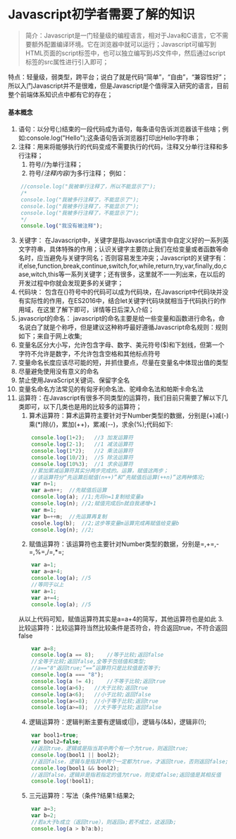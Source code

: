 # Javascript初学者需要了解的知识
>简介：Javascript是一门轻量级的编程语言，相对于Java和C语言，它不需要额外配置编译环境。它在浏览器中就可以运行；Javascript可编写到HTML页面的script标签中，也可以独立编写到JS文件中，然后通过script标签的src属性进行引入即可；

特点：轻量级，弱类型，跨平台；说白了就是代码“简单”，“自由”，“兼容性好”；所以入门Javascript并不是很难，但是Javascript是个值得深入研究的语言，目前整个前端体系知识点中都有它的存在；

#### 基本概念
1. 语句：以分号(;)结束的一段代码成为语句，每条语句告诉浏览器该干些啥；例如:console.log("Hello");这条语句告诉浏览器打印出Hello字符串；
2. 注释：用来将能够执行的代码变成不需要执行的代码，注释又分单行注释和多行注释；
    1. 符号//为单行注释；
    2. 符号/*注释内容*/为多行注释；
例如：
```javascript
    //console.log("我被单行注释了，所以不能显示了");
    /*
    console.log("我被多行注释了，不能显示了");
    console.log("我被多行注释了，不能显示了");
    console.log("我被多行注释了，不能显示了");
    */
    console.log("我没有被注释");
```
3. 关键字：
在Javascript中，关键字是指Javascript语言中自定义好的一系列英文字符串，具体特殊的作用；认识关键字主要防止我们在给变量或者函数等命名时，应当避免与关键字同名；否则容易发生冲突；Javascript的关键字有：
if,else,function,break,continue,switch,for,while,return,try,var,finally,do,case,witch,this等一系列关键字；还有很多，这里就不一一列出来，在以后的开发过程中你就会发现更多的关键字；
4. 代码块：
包含在{}符号中的代码可以成为代码块，在Javascript中代码块并没有实际性的作用，在ES2016中，结合let关键字代码块就相当于代码执行的作用域，在这里了解下即可，详情等日后深入介绍；
5. javascript的命名：
javascript的命名主要是给一些变量和函数进行命名，命名说白了就是个称呼，但是建议这种称呼最好遵循Javascript命名规则：规则如下；来自于网上收集;
 1. 变量名区分大小写，允许包含字母、数字、美元符号($)和下划线，但第一个字符不允许是数字，不允许包含空格和其他标点符号
 2. 变量命名长度应该尽可能的短，并抓住要点，尽量在变量名中体现出值的类型
 3. 尽量避免使用没有意义的命名
 4. 禁止使用JavaScript关键词、保留字全名
 5. 变量名命名方法常见的有匈牙利命名法、驼峰命名法和帕斯卡命名法
 6. 运算符：在Javascript有很多不同类型的运算符，我们目前只需要了解以下几类即可，以下几类也是用的比较多的运算符；
    1. 算术运算符：算术运算符主要针对于Number类型的数据，分别是(+)减(-)乘(*)除(/)，累加(++)，累减(--)，求余(%);代码如下:
    ```javascript
        console.log(1+2);   //3 加发运算符
        console.log(2-1);   //1 减法运算符
        console.log(1*2);   //2 乘法运算符
        console.log(10/2);  //5 除法运算符
        console.log(10%3);  //1 求余运算符
        //累加累减运算符其实分两步完成的。运算，赋值这两步；
        //该运算符分“先运算后赋值(n++)”和“先赋值后运算(++n)”这两种情况;
        var n=1;
        var a=n++;  //先赋值后运算
        console.log(a); //1;先将n=1复制给变量a
        console.log(n); //2;赋值完成后n就自我递增+1
        var m=1;
        var b=++m;  //先运算再复制
        cosole.log(b);  //2;这步等变量m运算完成再赋值给变量b
        console.log(n); //2;
    ```
    2. 赋值运算符：该运算符也主要针对Number类型的数据，分别是=,+=,-=,%=,/=,*=;
    ```javascript
        var a=1;
        var a=a+4;
        console.log(a); //5
        //等同于以上
        var a=1;
        var a+=4;
        console.log(a); //5  
    ```
    从以上代码可知，赋值运算符其实是a=a+4的简写，其他运算符也是如此
    3. 比较运算符：比较运算符当然比较条件是否符合，符合返回true，不符合返回false
    ```javascript
        var a=8;
        console.log(a == 8);    //等于比较;返回false
        //全等于比较;返回false,全等于包括值和类型;
        //a=="8"返回true;“==”运算符只是比较值是否等于;
        console.log(a === "8");
        console.log(a != 4);    //不等于比较;返回true
        console.log(a>6);   //大于比较;返回true
        console.log(a<6);   //小于比较;返回false
        console.log(a<=8);  //小于等于比较;返回true
        console.log(a>=8);  //大于等于比较;返回false        
    ```
    4. 逻辑运算符：逻辑判断主要有逻辑或(||)，逻辑与(&&)，逻辑非(!);
    ```javascript
        var bool1=true;
        var bool2=false;
        //返回true，逻辑或是指当其中两个有一个为true，则返回true;
        console.log(bool1 || bool2);
        //返回false，逻辑与是指其中两个一定都为true，才返回true，否则返回false;
        console.log(bool1 && bool2);
        //返回false，逻辑非是指若指定的值为true，则变成false;返回值是其相反值
        console.log(!bool1);
    ```
    5. 三元运算符：写法（条件?结果1:结果2;
    ```javascript
        var a=3;
        var b=2;
        //若a大于b成立（返回true），则返回a;若不成立，这返回b;
        console.log(a > b?a:b);
    ```